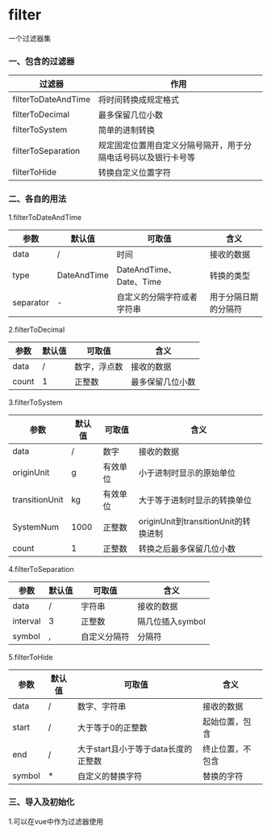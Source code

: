 # filter

一个过滤器集

### 一、包含的过滤器

| 过滤器              | 作用                                                         |
| ------------------- | ------------------------------------------------------------ |
| filterToDateAndTime | 将时间转换成规定格式                                         |
| filterToDecimal     | 最多保留几位小数                                             |
| filterToSystem      | 简单的进制转换                                               |
| filterToSeparation  | 规定固定位置用自定义分隔号隔开，用于分隔电话号码以及银行卡号等 |
| filterToHide        | 转换自定义位置字符                                           |

### 二、各自的用法

1.filterToDateAndTime

| 参数      | 默认值      | 可取值                     | 含义                 |
| --------- | ----------- | -------------------------- | -------------------- |
| data      | /           | 时间                       | 接收的数据           |
| type      | DateAndTime | DateAndTime、Date、Time    | 转换的类型           |
| separator | -           | 自定义的分隔字符或者字符串 | 用于分隔日期的分隔符 |

2.filterToDecimal

| 参数  | 默认值 | 可取值       | 含义             |
| ----- | ------ | ------------ | ---------------- |
| data  | /      | 数字，浮点数 | 接收的数据       |
| count | 1      | 正整数       | 最多保留几位小数 |

3.filterToSystem

| 参数           | 默认值 | 可取值   | 含义                                 |
| -------------- | ------ | -------- | ------------------------------------ |
| data           | /      | 数字     | 接收的数据                           |
| originUnit     | g      | 有效单位 | 小于进制时显示的原始单位             |
| transitionUnit | kg     | 有效单位 | 大于等于进制时显示的转换单位         |
| SystemNum      | 1000   | 正整数   | originUnit到transitionUnit的转换进制 |
| count          | 1      | 正整数   | 转换之后最多保留几位小数             |

4.filterToSeparation

| 参数     | 默认值 | 可取值       | 含义             |
| -------- | ------ | ------------ | ---------------- |
| data     | /      | 字符串       | 接收的数据       |
| interval | 3      | 正整数       | 隔几位插入symbol |
| symbol   | ,      | 自定义分隔符 | 分隔符           |

5.filterToHide

| 参数   | 默认值 | 可取值                              | 含义             |
| ------ | ------ | ----------------------------------- | ---------------- |
| data   | /      | 数字、字符串                        | 接收的数据       |
| start  | /      | 大于等于0的正整数                   | 起始位置，包含   |
| end    | /      | 大于start且小于等于data长度的正整数 | 终止位置，不包含 |
| symbol | *      | 自定义的替换字符                    | 替换的字符       |

### 三、导入及初始化

1.可以在vue中作为过滤器使用